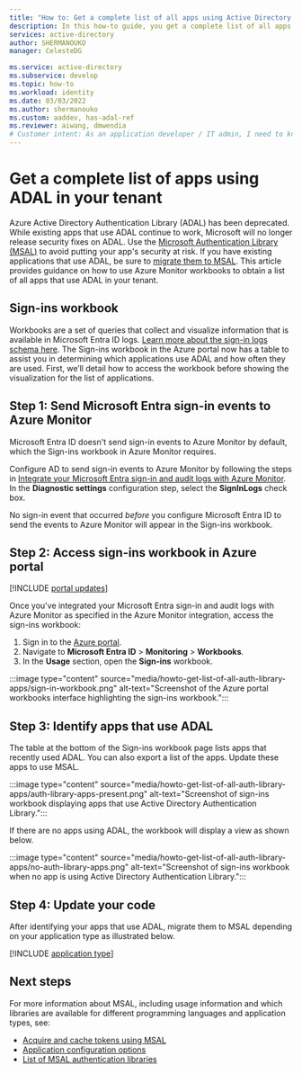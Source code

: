 ```yaml
---
title: "How to: Get a complete list of all apps using Active Directory Authentication Library (ADAL) in your tenant"
description: In this how-to guide, you get a complete list of all apps that are using ADAL in your tenant.
services: active-directory
author: SHERMANOUKO
manager: CelesteDG

ms.service: active-directory
ms.subservice: develop
ms.topic: how-to 
ms.workload: identity
ms.date: 03/03/2022
ms.author: shermanouko
ms.custom: aaddev, has-adal-ref
ms.reviewer: aiwang, dmwendia
# Customer intent: As an application developer / IT admin, I need to know / identify which of my apps are using ADAL.
---
```


# Get a complete list of apps using ADAL in your tenant

Azure Active Directory Authentication Library (ADAL) has been deprecated. While existing apps that use ADAL continue to work, Microsoft will no longer release security fixes on ADAL. Use the [Microsoft Authentication Library (MSAL)](/entra/msal/) to avoid putting your app's security at risk. If you have existing applications that use ADAL, be sure to [migrate them to MSAL](../develop/msal-migration.md). This article provides guidance on how to use Azure Monitor workbooks to obtain a list of all apps that use ADAL in your tenant.

## Sign-ins workbook

Workbooks are a set of queries that collect and visualize information that is available in Microsoft Entra ID logs. [Learn more about the sign-in logs schema here](../reports-monitoring/reference-azure-monitor-sign-ins-log-schema.md). The Sign-ins workbook in the Azure portal now has a table to assist you in determining which applications use ADAL and how often they are used. First, we’ll detail how to access the workbook before showing the visualization for the list of applications.

<a name='step-1-send-azure-ad-sign-in-events-to-azure-monitor'></a>

## Step 1: Send Microsoft Entra sign-in events to Azure Monitor

Microsoft Entra ID doesn't send sign-in events to Azure Monitor by default, which the Sign-ins workbook in Azure Monitor requires.

Configure AD to send sign-in events to Azure Monitor by following the steps in [Integrate your Microsoft Entra sign-in and audit logs with Azure Monitor](../reports-monitoring/howto-integrate-activity-logs-with-log-analytics.md). In the **Diagnostic settings** configuration step, select the **SignInLogs** check box.

No sign-in event that occurred *before* you configure Microsoft Entra ID to send the events to Azure Monitor will appear in the Sign-ins workbook.

## Step 2: Access sign-ins workbook in Azure portal

[!INCLUDE [portal updates](~/articles/active-directory/includes/portal-update.md)]

Once you've integrated your Microsoft Entra sign-in and audit logs with Azure Monitor as specified in the Azure Monitor integration, access the sign-ins workbook:

   1. Sign in to the [Azure portal](https://portal.azure.com).
   1. Navigate to **Microsoft Entra ID** > **Monitoring** > **Workbooks**.
   1. In the **Usage** section, open the **Sign-ins** workbook.

   :::image type="content" source="media/howto-get-list-of-all-auth-library-apps/sign-in-workbook.png" alt-text="Screenshot of the Azure portal workbooks interface highlighting the sign-ins workbook.":::

## Step 3: Identify apps that use ADAL

The table at the bottom of the Sign-ins workbook page lists apps that recently used ADAL. You can also export a list of the apps. Update these apps to use MSAL.
    
:::image type="content" source="media/howto-get-list-of-all-auth-library-apps/auth-library-apps-present.png" alt-text="Screenshot of sign-ins workbook displaying apps that use Active Directory Authentication Library.":::
    
If there are no apps using ADAL, the workbook will display a view as shown below. 
    
:::image type="content" source="media/howto-get-list-of-all-auth-library-apps/no-auth-library-apps.png" alt-text="Screenshot of sign-ins workbook when no app is using Active Directory Authentication Library.":::

## Step 4: Update your code

After identifying your apps that use ADAL, migrate them to MSAL depending on your application type as illustrated below.

[!INCLUDE [application type](includes/adal-msal-migration.md)]

## Next steps

For more information about MSAL, including usage information and which libraries are available for different programming languages and application types, see:

- [Acquire and cache tokens using MSAL](msal-acquire-cache-tokens.md)
- [Application configuration options](msal-client-application-configuration.md)
- [List of MSAL authentication libraries](reference-v2-libraries.md)
